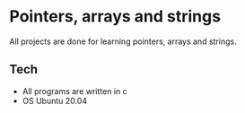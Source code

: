 # Pointers, arrays and strings

All projects are done for learning pointers, arrays and strings.

## Tech
* All programs are written in c
* OS Ubuntu 20.04
